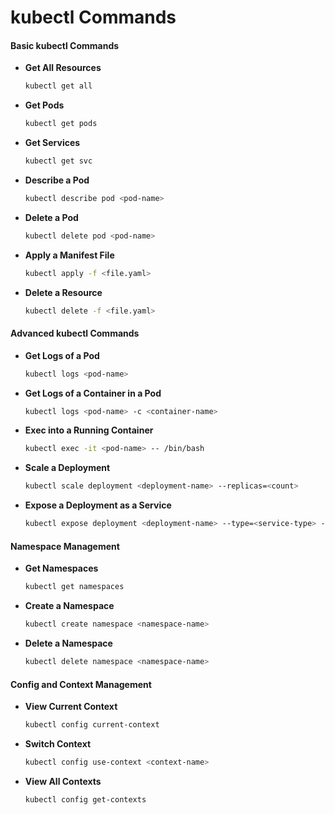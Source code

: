 # kubectl Commands

#### **Basic kubectl Commands**

- **Get All Resources**
  ```bash
  kubectl get all
  ```
- **Get Pods**
  ```bash
  kubectl get pods
  ```
- **Get Services**
  ```bash
  kubectl get svc
  ```
- **Describe a Pod**
  ```bash
  kubectl describe pod <pod-name>
  ```
- **Delete a Pod**
  ```bash
  kubectl delete pod <pod-name>
  ```
- **Apply a Manifest File**
  ```bash
  kubectl apply -f <file.yaml>
  ```
- **Delete a Resource**
  ```bash
  kubectl delete -f <file.yaml>
  ```

#### **Advanced kubectl Commands**

- **Get Logs of a Pod**
  ```bash
  kubectl logs <pod-name>
  ```
- **Get Logs of a Container in a Pod**
  ```bash
  kubectl logs <pod-name> -c <container-name>
  ```
- **Exec into a Running Container**
  ```bash
  kubectl exec -it <pod-name> -- /bin/bash
  ```
- **Scale a Deployment**
  ```bash
  kubectl scale deployment <deployment-name> --replicas=<count>
  ```
- **Expose a Deployment as a Service**
  ```bash
  kubectl expose deployment <deployment-name> --type=<service-type> --port=<port>
  ```

#### **Namespace Management**

- **Get Namespaces**
  ```bash
  kubectl get namespaces
  ```
- **Create a Namespace**
  ```bash
  kubectl create namespace <namespace-name>
  ```
- **Delete a Namespace**
  ```bash
  kubectl delete namespace <namespace-name>
  ```

#### **Config and Context Management**

- **View Current Context**
  ```bash
  kubectl config current-context
  ```
- **Switch Context**
  ```bash
  kubectl config use-context <context-name>
  ```
- **View All Contexts**
  ```bash
  kubectl config get-contexts
  ```
